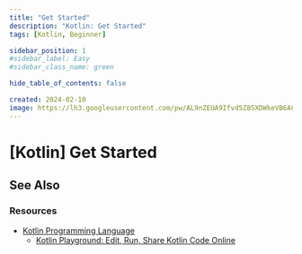 ```yaml
---
title: "Get Started"
description: "Kotlin: Get Started"
tags: [Kotlin, Beginner]

sidebar_position: 1
#sidebar_label: Easy
#sidebar_class_name: green

hide_table_of_contents: false

created: 2024-02-10
image: https://lh3.googleusercontent.com/pw/AL9nZEUA9Ifvd5Z8SXDWkeVB6AC4MPGwnXaL6kBXNPoXwOQQ2jOcZ1Jw_0p8TKK8C3ZX0e67_FOY15eDrm7aaXSQJcKtoUzC80SAQEHsaBy6qS2AqNNs5VUFNXBKm439y_1wkvmDl-PnL8ReojnIumNlEvOXBg=w800-no?authuser=0
---
```


[Kotlin] Get Started
====================




See Also
--------

### Resources

- [Kotlin Programming Language](https://kotlinlang.org/)
	- [Kotlin Playground: Edit, Run, Share Kotlin Code Online](https://play.kotlinlang.org/)
